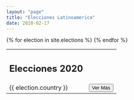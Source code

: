 ```yaml
---
layout: "page"
title: "Elecciones Latinoamerica"
date: 2020-02-17
---
```

<table>
		<tr>
			<td><h2>Elecciones 2020</h2></td>
		</tr>
		{% for election in site.elections %}
		<tr>
			<td>{{ election.country }}</td>
			<td><input type="button" onclick="location.href='http://localhost:4000/elections/{{ election.name }}';" value="Ver Más" /></td>
		</tr>
		{% endfor %}
	</table>